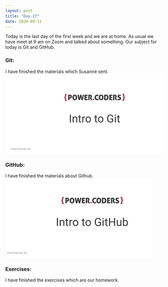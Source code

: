 ```yaml
---
layout: post
title: "Day-27"
date: 2020-09-11
---
```

Today is the last day of the first week and we are at home. As usual we have meet at 9 am on Zoom and talked about something. Our subject for today is Git and GitHub.



<h3>Git: </h3>
I  have finished the materials which Susanne sent.

<img src="/Images/Git.png" alt="day27Git" height="250">

<h3> GitHub: </h3>
I have finished the materials about Github.


<img src="/Images/GitHub.png" alt="day27GitHub" height="250">

<h3> Exercises: </h3>
I have finished the exercises which are our homework.


